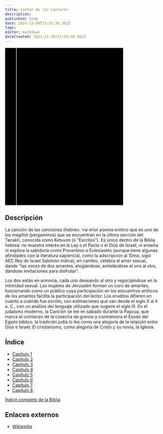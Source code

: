 ```yaml
---
title: Cantar de los Cantares
description: 
published: true
date: 2021-12-08T13:55:38.362Z
tags: 
editor: markdown
dateCreated: 2021-11-28T13:55:38.362Z
---
```


<div class="urantiapedia-book-front urantiapedia-book-bible">
<svg xmlns="http://www.w3.org/2000/svg"
	width="102.6mm" height="136.8mm"
	viewBox="0 0 102.6 136.8" version="1.1">
	<g transform="translate(-7,-5)">
		<rect width="9.6" height="136.8" x="7" y="5" />
		<rect width="96.9" height="136.8" x="17" y="5" />
		<text style="font-size:5px" x="61" y="22">LA BIBLIA</text>
		<text style="font-size:4px" x="61" y="125">Biblia Reina Valera, 1960</text>
		<text style="font-size:9px" x="61" y="60">Cantar de</text>
		<text style="font-size:9px" x="61" y="70">los Cantares</text>
	</g>
</svg>
</div>

## Descripción


La canción de las canciones (hebreo: שִׁיר erior poema erótico que es uno de los megillot (pergaminos) que se encuentran en la última sección del Tanakh, conocida como Ketuvim (o “Escritos”). Es único dentro de la Biblia hebrea: no muestra interés en la Ley o el Pacto o el Dios de Israel, ni enseña ni explora la sabiduría como Proverbios o Eclesiastés (aunque tiene algunas afinidades con la literatura sapiencial, como la adscripción al 10mo. siglo AEC Rey de Israel Salomón indica); en cambio, celebra el amor sexual, dando “las voces de dos amantes, elogiándose, anhelándose el uno al otro, dándose invitaciones para disfrutar”.

Los dos están en armonía, cada uno deseando al otro y regocijándose en la intimidad sexual. Las mujeres de Jerusalén forman un coro de amantes, funcionando como un público cuya participación en los encuentros eróticos de los amantes facilita la participación del lector. Los eruditos difieren en cuanto a cuándo fue escrito, con estimaciones que van desde el siglo X al II a. C., con un análisis del lenguaje utilizado que sugiere el siglo III. En el judaísmo moderno, la Canción se lee en sábado durante la Pascua, que marca el comienzo de la cosecha de granos y conmemora el Éxodo del Egipto bíblico. la tradición judía lo lee como una alegoría de la relación entre Dios e Israel; El cristianismo, como alegoría de Cristo y su novia, la Iglesia.

## Índice

- [Capítulo 1](/es/Bible/Song_of_Solomon/1)
- [Capítulo 2](/es/Bible/Song_of_Solomon/2)
- [Capítulo 3](/es/Bible/Song_of_Solomon/3)
- [Capítulo 4](/es/Bible/Song_of_Solomon/4)
- [Capítulo 5](/es/Bible/Song_of_Solomon/5)
- [Capítulo 6](/es/Bible/Song_of_Solomon/6)
- [Capítulo 7](/es/Bible/Song_of_Solomon/7)
- [Capítulo 8](/es/Bible/Song_of_Solomon/8)


[Índice completo de la Biblia](/es/index/bible)


## Enlaces externos

- [Wikipedia](https://en.wikipedia.org/wiki/Song_of_Songs)